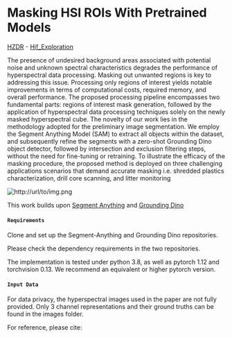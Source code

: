 # Masking HSI ROIs With Pretrained Models
[HZDR](https://hzdr.de) - [Hif_Exploration](https://www.iexplo.space/)

The presence of undesired background areas associated with potential noise and unknown spectral characteristics degrades the performance of hyperspectral data processing. Masking out unwanted regions is key to addressing this issue. Processing only regions of interest yields notable improvements in terms of computational costs, required memory, and overall performance.
The proposed processing pipeline encompasses two fundamental parts: regions of interest mask generation, followed by the application of hyperspectral data processing techniques solely on the newly masked hyperspectral cube. The novelty of our work lies in the methodology adopted for the preliminary image segmentation. We employ the Segment Anything Model (SAM) to extract all objects within the dataset, and subsequently refine the segments with a zero-shot Grounding Dino object detector, followed by intersection and exclusion filtering steps, without the need for fine-tuning or retraining. To illustrate the efficacy of the masking procedure, the proposed method is deployed on three challenging applications scenarios that demand accurate masking i.e. shredded plastics characterization, drill core scanning, and litter monitoring

![http://url/to/img.png](https://github.com/Elias-Arbash/Masking/blob/main/assets/Methodology.png)

This work builds upon [Segment Anything](https://github.com/facebookresearch/segment-anything) and [Grounding Dino](https://github.com/facebookresearch/segment-anything)

#### **``Requirements``**

Clone and set up the Segment-Anything and Grounding Dino repositories.

Please check the dependency requirements in the two repositories.

The implementation is tested under python 3.8, as well as pytorch 1.12 and torchvision 0.13. We recommend an equivalent or higher pytorch version.

#### **``Input Data``**

For data privacy, the hyperspectral images used in the paper are not fully provided. Only 3 channel representations and their ground truths can be found in the images folder.

For reference, please cite:
